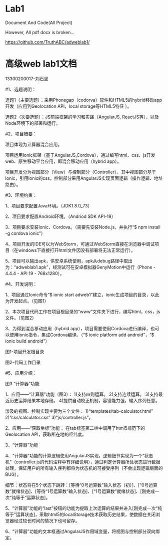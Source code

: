 # Lab1

Document And Code(All Project)

However, All pdf docx is broken...

https://github.com/TruthABC/adweblab1/




# 高级web lab1文档
13300200017-刘石坚

#1、选题说明：

选题1（主要选题）：采用Phonegap（codorva）软件和HTML5的hybrid移动app开发（应用到Geolocation API，local storage等HTML5特征 ）。

选题2（次要选题）：JS前端框架的学习和实践（AngularJS, ReactJS等），以及Node环境下的部署和运行。

#2、项目概要：

项目体现为计算器混合应用。

项目运用Ionic框架（基于AngularJS,Cordova），通过编写html、css、js开发web、原生移动平台应用，即混合移动应用（hybrid app）。

项目开发分为视图部分（View）与控制部分（Controller），其中视图部分基于Ionic，引用Ionic的css，控制部分采用AngularJS实现页面逻辑（操作逻辑、地址路由）。

#3、环境约束：

1、项目要求配置Java环境。（JDK1.8.0_73）

2、项目要求配置Android环境。（Andriod SDK API-19）

3、项目要求安装Ionic、Cordova。（需要先安装Node.js，并执行“$ npm install -g cordova ionic”）

4、项目开发的IDE可以为WebStorm，可通过WebStorm直接在浏览器中调试项目（在windows下直接打开html文件因没有部署将无法正常运行）。

5、项目可以输出apk，供安卓系统使用，apk从debug路径中取出为：“adweblab1.apk”，经测试可在安卓模拟器GenyMotion中运行（Phone - 4.4.4 - API 19 - 768x1280）。

#4、开发说明：

1、项目通过Ionic命令“$ ionic start adweb1”建立，ionic生成项目的目录，以此为开发起点。（见图1）

2、本次项目代码工作在项目根目录的“www”文件夹下进行，编写html，css，js文件。（见图2）

3、为得到混合移动应用（hybrid app），项目需要使用Cordova进行编译，也可以使用Ionic指令，集成Cordova编译。（“$ ionic platform add android”，“$ ionic build android”）


















图1-项目开发根目录
















图2-代码工作目录

#5、应用介绍：

























图3 “计算器”功能

1、应用——“计算器”功能（图3）：
1)支持四则运算。
2)支持连续运算。
3)支持最近历史运算结果本地存储。
4)提供自动校正机制，容错能力强，输入序列任意。

涉及的视图、控制实现主要为三个文件：
1)“templates/tab-calculator.html”
2)“css/calculator.css”
3)“js/controller.js”。

2、应用——“获取坐标”功能：
在tab标签第二栏中调用了html5规范下的Geolocation API，获取所在地的经纬度。

3、“计算器”功能

4、“计算器”功能的计算逻辑使用AngularJS实现，逻辑细节实现为一个“状态机”（controller.js的代码注释中有详细说明），通过判定计算器所处状态进行数据处理，保证用户的所有输入序列都将为状态机的可接受序列（不会出现逻辑层面的BUG）。

细节：状态将在5个状态下跳转：[等待“0号运算数”输入状态（初）]、[“0号运算数”就绪状态]、[等待“1号运算数”输入状态]、[“1号运算数”就绪状态]、[刚完成一次“纯等于”运算状态]。

5、“计算器”功能的“last”按钮的功能为提取上次运算的结果并进入[刚完成一次“纯等于”运算状态]，采取html5的localStorage技术获取历史结果，使数据在关闭浏览器经过较长时间的情况下也可留存。

6、“计算器”功能的文本框通过AngularJS作用域变量，将视图与控制部分双向绑定。

